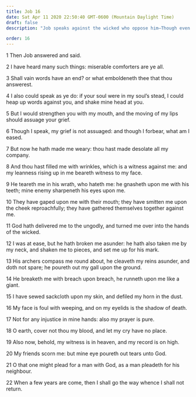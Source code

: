 ```yaml
---
title: Job 16
date: Sat Apr 11 2020 22:50:40 GMT-0600 (Mountain Daylight Time)
draft: false
description: "Job speaks against the wicked who oppose him—Though even his friends scorn him, he testifies that his witness is in heaven and his record is on high."

order: 16
---
```

    
1 Then Job answered and said.

2 I have heard many such things: miserable comforters are ye all.

3 Shall vain words have an end? or what emboldeneth thee that thou answerest.

4 I also could speak as ye do: if your soul were in my soul’s stead, I could heap up words against you, and shake mine head at you.

5 But I would strengthen you with my mouth, and the moving of my lips should assuage your grief.

6 Though I speak, my grief is not assuaged: and though I forbear, what am I eased.

7 But now he hath made me weary: thou hast made desolate all my company.

8 And thou hast filled me with wrinkles, which is a witness against me: and my leanness rising up in me beareth witness to my face.

9 He teareth me in his wrath, who hateth me: he gnasheth upon me with his teeth; mine enemy sharpeneth his eyes upon me.

10 They have gaped upon me with their mouth; they have smitten me upon the cheek reproachfully; they have gathered themselves together against me.

11 God hath delivered me to the ungodly, and turned me over into the hands of the wicked.

12 I was at ease, but he hath broken me asunder: he hath also taken me by my neck, and shaken me to pieces, and set me up for his mark.

13 His archers compass me round about, he cleaveth my reins asunder, and doth not spare; he poureth out my gall upon the ground.

14 He breaketh me with breach upon breach, he runneth upon me like a giant.

15 I have sewed sackcloth upon my skin, and defiled my horn in the dust.

16 My face is foul with weeping, and on my eyelids is the shadow of death.

17 Not for any injustice in mine hands: also my prayer is pure.

18 O earth, cover not thou my blood, and let my cry have no place.

19 Also now, behold, my witness is in heaven, and my record is on high.

20 My friends scorn me: but mine eye poureth out tears unto God.

21 O that one might plead for a man with God, as a man pleadeth for his neighbour.

22 When a few years are come, then I shall go the way whence I shall not return.
